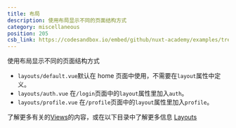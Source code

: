 ```yaml
---
title: 布局
description: 使用布局显示不同的页面结构方式
category: miscellaneous
position: 205
csb_link: https://codesandbox.io/embed/github/nuxt-academy/examples/tree/master/miscellaneous/layouts?fontsize=14&hidenavigation=1&module=%2Fpages%2Fprofile.vue&theme=dark&view=editor
---
```


使用布局显示不同的页面结构方式

<example-intro></example-intro>

- `layouts/default.vue`默认在 home 页面中使用，不需要在`layout`属性中定义。
- `layouts/auth.vue` 在`/login`页面中的`layout`属性里加入`auth`。
- `layouts/profile.vue` 在`/profile`页面中的`layout`属性里加入`profile`。

<base-alert type="next">

了解更多有关的[Views](/docs/2.x/concepts/views)的内容，或在以下目录中了解更多信息 [Layouts](/docs/2.x/directory-structure/layouts)

</base-alert>

<code-sandbox :src="csb_link"></code-sandbox>
